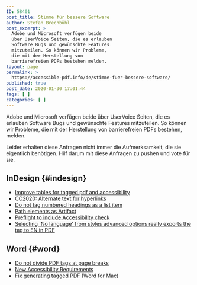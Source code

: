 ```yaml
---
ID: 58401
post_title: Stimme für bessere Software
author: Stefan Brechbühl
post_excerpt: >
  Adobe und Microsoft verfügen beide
  über UserVoice Seiten, die es erlauben
  Software Bugs und gewünschte Features
  mitzuteilen. So können wir Probleme,
  die mit der Herstellung von
  barrierefreien PDFs bestehen melden.
layout: page
permalink: >
  https://accessible-pdf.info/de/stimme-fuer-bessere-software/
published: true
post_date: 2020-01-30 17:01:44
tags: [ ]
categories: [ ]
---
```

Adobe und Microsoft verfügen beide über UserVoice Seiten, die es erlauben Software Bugs und gewünschte Features mitzuteilen. So können wir Probleme, die mit der Herstellung von barrierefreien PDFs bestehen, melden. 

Leider erhalten diese Anfragen nicht immer die Aufmerksamkeit, die sie eigentlich benötigen. Hilf darum mit diese Anfragen zu pushen und vote für sie.

## InDesign {#indesign}

- [Improve tables for tagged pdf and accessibility](https://indesign.uservoice.com/forums/601180-adobe-indesign-bugs/suggestions/39571414-improve-tables-for-tagged-pdf-and-accessibility)
- [CC2020: Alternate text for hyperlinks](https://indesign.uservoice.com/forums/601180-adobe-indesign-bugs/suggestions/38972206-cc2020-alternate-text-for-hyperlinks)
- [Do not tag numbered headings as a list item](https://indesign.uservoice.com/forums/601180-adobe-indesign-bugs/suggestions/37702669-do-not-tag-numbered-headings-as-a-list-item)
- [Path elements as Artifact](https://indesign.uservoice.com/forums/601021-adobe-indesign-feature-requests/suggestions/37405573-path-elements-as-artifact)
- [Preflight to include Accessibility check](https://indesign.uservoice.com/forums/601021-adobe-indesign-feature-requests/suggestions/34811761-preflight-to-include-accessibility-check)
- [Selecting 'No language' from styles advanced options really exports the tag to EN in PDF](https://indesign.uservoice.com/forums/601180-adobe-indesign-bugs/suggestions/37089385-selecting-no-language-from-styles-advanced-optio)

## Word {#word}

- [Do not divide PDF tags at page breaks](https://word.uservoice.com/forums/304924-word-for-windows-desktop-application/suggestions/39575197-do-not-divide-pdf-tags-at-page-breaks)
- [New Accessibility Requirements](https://word.uservoice.com/forums/304924-word-for-windows-desktop-application/suggestions/33010849-new-accessibility-requirements)
- [Fix generating tagged PDF](https://word.uservoice.com/forums/304942-word-for-mac/suggestions/18921739-fix-generating-tagged-pdf) (Word for Mac)